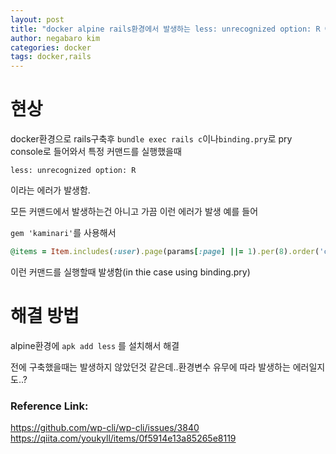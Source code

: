 ```yaml
---
layout: post
title: "docker alpine rails환경에서 발생하는 less: unrecognized option: R 에러"
author: negabaro kim
categories: docker
tags: docker,rails
---
```


# 현상

docker환경으로 rails구축후 `bundle exec rails c`이나`binding.pry`로 pry console로 들어와서
특정 커맨드를 실행했을때

```
less: unrecognized option: R
```

이라는 에러가 발생함.

모든 커맨드에서 발생하는건 아니고 가끔 이런 에러가 발생
예를 들어

`gem 'kaminari'`를 사용해서

```ruby
@items = Item.includes(:user).page(params[:page] ||= 1).per(8).order('created_at DESC')
```

이런 커맨드를 실행할때 발생함(in thie case using binding.pry)

# 해결 방법

alpine환경에 `apk add less` 를 설치해서 해결

전에 구축했을때는 발생하지 않았던것 같은데..환경변수 유무에 따라 발생하는 에러일지도..?

### Reference Link:

https://github.com/wp-cli/wp-cli/issues/3840
https://qiita.com/youkyll/items/0f5914e13a85265e8119
